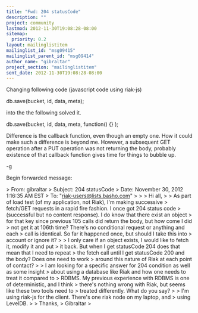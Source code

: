 ```yaml
---
title: "Fwd: 204 statusCode"
description: ""
project: community
lastmod: 2012-11-30T19:08:28-08:00
sitemap:
  priority: 0.2
layout: mailinglistitem
mailinglist_id: "msg09415"
mailinglist_parent_id: "msg09414"
author_name: "gibraltar"
project_section: "mailinglistitem"
sent_date: 2012-11-30T19:08:28-08:00
---
```


Changing following code (javascript code using riak-js)

db.save(bucket, id, data, meta);

into the the following solved it.

db.save(bucket, id, data, meta, function() {} );

Difference is the callback function, even though an empty one. How it could 
make such a difference is beyond me. However, a subsequent GET operation after 
a PUT operation was not returning the body, probably existence of that callback 
function gives time for things to bubble up.

-g


Begin forwarded message:

&gt; From: gibraltar 
&gt; Subject: 204 statusCode
&gt; Date: November 30, 2012 1:16:35 AM EST
&gt; To: "riak-users@lists.basho.com" 
&gt; 
&gt; 
&gt; Hi all,
&gt; 
&gt; As part of load test (of my application, not Riak), I'm making successive 
&gt; fetch/GET requests in a rapid fire fashion. I once got 204 status code 
&gt; (successful but no content response). I do know that there exist an object 
&gt; for that key since previous 105 calls did return the body, but how come I did 
&gt; not get it at 106th time? There's no conditional request or anything and each 
&gt; call is identical. So far it happened once, but should I take this into 
&gt; account or ignore it? 
&gt; 
&gt; I only care if an object exists, I would like to fetch it, modify it and put 
&gt; it back. But when I get statusCode 204 does that mean that I need to repeat 
&gt; the fetch call until I get statusCode 200 and the body? Does one need to work 
&gt; around this nature of Riak at each point of contact? 
&gt; 
&gt; I am looking for a specific answer for 204 condition as well as some insight 
&gt; about using a database like Riak and how one needs to treat it compared to 
&gt; RDBMS. My previous experience with RDBMS is one of deterministic, and I think 
&gt; there's nothing wrong with Riak, but seems like these two tools need to 
&gt; treated differently. What do you say?
&gt; 
&gt; I'm using riak-js for the client. There's one riak node on my laptop, and 
&gt; using LevelDB.
&gt; 
&gt; Thanks,
&gt; Gibraltar
&gt; 

